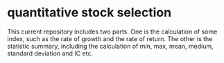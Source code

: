 # quantitative stock selection
This current repository includes two parts.
One is the calculation of some index, such as the rate of growth and the rate of return.
The other is the statistic summary, including the calculation of min, max, mean, medium, standard deviation and IC etc.
